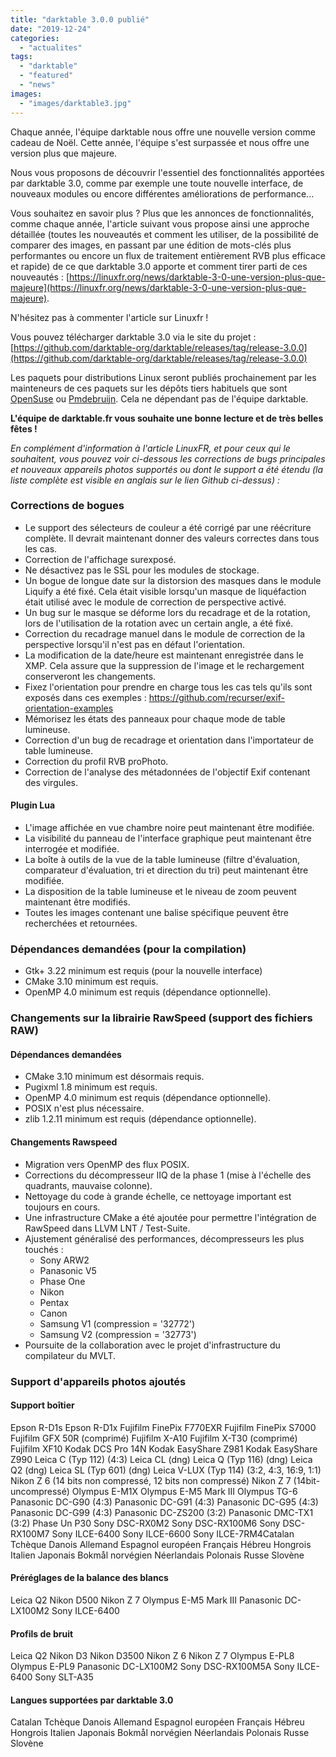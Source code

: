```yaml
---
title: "darktable 3.0.0 publié"
date: "2019-12-24"
categories: 
  - "actualites"
tags: 
  - "darktable"
  - "featured"
  - "news"
images:
  - "images/darktable3.jpg"
---
```


Chaque année, l'équipe darktable nous offre une nouvelle version comme cadeau de Noël. Cette année, l'équipe s'est surpassée et nous offre une version plus que majeure.

Nous vous proposons de découvrir l'essentiel des fonctionnalités apportées par darktable 3.0, comme par exemple une toute nouvelle interface, de nouveaux modules ou encore différentes améliorations de performance...

Vous souhaitez en savoir plus ? Plus que les annonces de fonctionnalités, comme chaque année, l'article suivant vous propose ainsi une approche détaillée (toutes les nouveautés et comment les utiliser, de la possibilité de comparer des images, en passant par une édition de mots-clés plus performantes ou encore un flux de traitement entièrement RVB plus efficace et rapide) de ce que darktable 3.0 apporte et comment tirer parti de ces nouveautés : [https://linuxfr.org/news/darktable-3-0-une-version-plus-que-majeure](https://linuxfr.org/news/darktable-3-0-une-version-plus-que-majeure).

N'hésitez pas à commenter l'article sur Linuxfr !

Vous pouvez télécharger darktable 3.0 via le site du projet : [https://github.com/darktable-org/darktable/releases/tag/release-3.0.0](https://github.com/darktable-org/darktable/releases/tag/release-3.0.0)

Les paquets pour distributions Linux seront publiés prochainement par les mainteneurs de ces paquets sur les dépôts tiers habituels que sont [OpenSuse](https://software.opensuse.org/download.html?project=graphics:darktable:stable&package=darktable) ou [Pmdebruijn](https://launchpad.net/~pmjdebruijn/+archive/ubuntu/darktable-release). Cela ne dépendant pas de l'équipe darktable.

**L'équipe de darktable.fr vous souhaite une bonne lecture et de très belles fêtes !**

_En complément d'information à l'article LinuxFR, et pour ceux qui le souhaitent, vous pouvez voir ci-dessous les corrections de bugs principales et nouveaux appareils photos supportés ou dont le support a été étendu  (la liste complète est visible en anglais sur le lien Github ci-dessus) :_

### Corrections de bogues

- Le support des sélecteurs de couleur a été corrigé par une réécriture complète. Il devrait maintenant donner des valeurs correctes dans tous les cas.
- Correction de l'affichage surexposé.
- Ne désactivez pas le SSL pour les modules de stockage.
- Un bogue de longue date sur la distorsion des masques dans le module Liquify a été fixé. Cela était visible lorsqu'un masque de liquéfaction était utilisé avec le module de correction de perspective activé.
- Un bug sur le masque se déforme lors du recadrage et de la rotation, lors de l'utilisation de la rotation avec un certain angle, a été fixé.
- Correction du recadrage manuel dans le module de correction de la perspective lorsqu'il n'est pas en défaut l'orientation.
- La modification de la date/heure est maintenant enregistrée dans le XMP. Cela assure que la suppression de l'image et le rechargement conserveront les changements.
- Fixez l'orientation pour prendre en charge tous les cas tels qu'ils sont exposés dans ces exemples : https://github.com/recurser/exif-orientation-examples
- Mémorisez les états des panneaux pour chaque mode de table lumineuse.
- Correction d'un bug de recadrage et orientation dans l'importateur de table lumineuse.
- Correction du profil RVB proPhoto.
- Correction de l'analyse des métadonnées de l'objectif Exif contenant des virgules.

#### **Plugin Lua**

- L'image affichée en vue chambre noire peut maintenant être modifiée.
- La visibilité du panneau de l'interface graphique peut maintenant être interrogée et modifiée.
- La boîte à outils de la vue de la table lumineuse (filtre d'évaluation, comparateur d'évaluation, tri et direction du tri) peut maintenant être modifiée.
- La disposition de la table lumineuse et le niveau de zoom peuvent maintenant être modifiés.
- Toutes les images contenant une balise spécifique peuvent être recherchées et retournées.

### Dépendances demandées (pour la compilation)

- Gtk+ 3.22 minimum est requis (pour la nouvelle interface)
- CMake 3.10 minimum est requis.
- OpenMP 4.0 minimum est requis (dépendance optionnelle).

### Changements sur la librairie RawSpeed (support des fichiers RAW)

#### Dépendances demandées

- CMake 3.10 minimum est désormais requis.
- Pugixml 1.8 minimum est requis.
- OpenMP 4.0 minimum est requis (dépendance optionnelle).
- POSIX n'est plus nécessaire.
- zlib 1.2.11 minimum est requis (dépendance optionnelle).

#### Changements Rawspeed

- Migration vers OpenMP des flux POSIX.
- Corrections du décompresseur IIQ de la phase 1 (mise à l'échelle des quadrants, mauvaise colonne).
- Nettoyage du code à grande échelle, ce nettoyage important est toujours en cours.
- Une infrastructure CMake a été ajoutée pour permettre l'intégration de RawSpeed dans LLVM LNT / Test-Suite.
- Ajustement généralisé des performances, décompresseurs les plus touchés :
    - Sony ARW2
    - Panasonic V5
    - Phase One
    - Nikon
    - Pentax
    - Canon
    - Samsung V1 (compression = '32772')
    - Samsung V2 (compression = '32773')
- Poursuite de la collaboration avec le projet d'infrastructure du compilateur du MVLT.

### Support d'appareils photos ajoutés

#### **Support boîtier**

Epson R-D1s Epson R-D1x Fujifilm FinePix F770EXR Fujifilm FinePix S7000 Fujifilm GFX 50R (comprimé) Fujifilm X-A10 Fujifilm X-T30 (comprimé) Fujifilm XF10 Kodak DCS Pro 14N Kodak EasyShare Z981 Kodak EasyShare Z990 Leica C (Typ 112) (4:3) Leica CL (dng) Leica Q (Typ 116) (dng) Leica Q2 (dng) Leica SL (Typ 601) (dng) Leica V-LUX (Typ 114) (3:2, 4:3, 16:9, 1:1) Nikon Z 6 (14 bits non compressé, 12 bits non compressé) Nikon Z 7 (14bit-uncompressé) Olympus E-M1X Olympus E-M5 Mark III Olympus TG-6 Panasonic DC-G90 (4:3) Panasonic DC-G91 (4:3) Panasonic DC-G95 (4:3) Panasonic DC-G99 (4:3) Panasonic DC-ZS200 (3:2) Panasonic DMC-TX1 (3:2) Phase Un P30 Sony DSC-RX0M2 Sony DSC-RX100M6 Sony DSC-RX100M7 Sony ILCE-6400 Sony ILCE-6600 Sony ILCE-7RM4Catalan Tchèque Danois Allemand Espagnol européen Français Hébreu Hongrois Italien Japonais Bokmål norvégien Néerlandais Polonais Russe Slovène

#### Préréglages de la balance des blancs

Leica Q2 Nikon D500 Nikon Z 7 Olympus E-M5 Mark III Panasonic DC-LX100M2 Sony ILCE-6400

#### Profils de bruit

Leica Q2 Nikon D3 Nikon D3500 Nikon Z 6 Nikon Z 7 Olympus E-PL8 Olympus E-PL9 Panasonic DC-LX100M2 Sony DSC-RX100M5A Sony ILCE-6400 Sony SLT-A35

#### Langues supportées par darktable 3.0

Catalan Tchèque Danois Allemand Espagnol européen Français Hébreu Hongrois Italien Japonais Bokmål norvégien Néerlandais Polonais Russe Slovène
